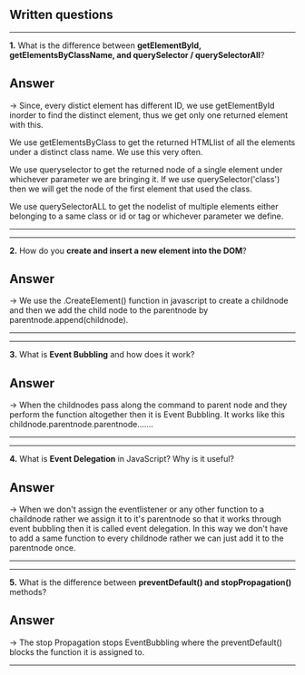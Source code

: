 ## Written questions
---
**1.**  What is the difference between **getElementById, getElementsByClassName, and querySelector / querySelectorAll**?

## Answer
-> Since, every distict element has different ID, we use getElementById inorder to find the distinct element, thus we get only one returned element with this.

We use getElementsByClass to get the returned HTMLlist of all the elements under a distinct class name. We use this very often. 

We use queryselector to get the returned node of a single element under whichever parameter we are bringing it. If we use querySelector('class') then we will get the node of the first element that used the class.

We use querySelectorALL to get the nodelist of multiple elements either belonging to a same class or id or tag or whichever parameter we define.

---

---

**2.** How do you **create and insert a new element into the DOM**?
## Answer
-> We use the .CreateElement() function in javascript to create a childnode and then we add the child node to the parentnode by parentnode.append(childnode).

---

---

**3.** What is **Event Bubbling** and how does it work?
## Answer
-> When the childnodes pass along the command to parent node and they perform the function altogether then it is Event Bubbling.
It works like this childnode.parentnode.parentnode.......

---

---

**4.** What is **Event Delegation** in JavaScript? Why is it useful?
## Answer
-> When we don't assign the eventlistener or any other function to a chaildnode rather we assign it to it's parentnode so that it works through event bubbling then it is called event delegation.
In this way we don't have to add a same function to every childnode rather we can just add it to the parentnode once.

---

---

**5.** What is the difference between **preventDefault() and stopPropagation()** methods?
## Answer
-> The stop Propagation stops EventBubbling where the preventDefault() blocks the function it is assigned to.

---